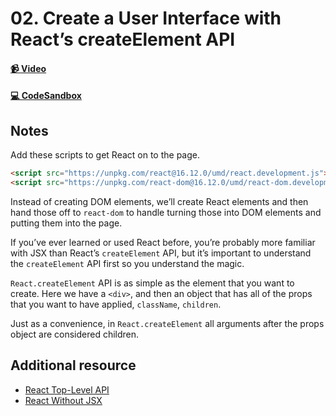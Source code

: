 # 02. Create a User Interface with React’s createElement API

#### [📹 Video](https://egghead.io/lessons/react-v2-02-create-a-user-interface-with-react-s-createelement-api?pl=a-beginners-guide-to-react-v2-6c4d)

#### [💻 CodeSandbox](https://codesandbox.io/s/github/kentcdodds/beginners-guide-to-react/tree/codesandbox/02-react-create-element?from-embed)

## Notes

<TimeStamp start={28} end={31}>
  
Add these scripts to get React on to the page. 
```html
<script src="https://unpkg.com/react@16.12.0/umd/react.development.js"></script>
<script src="https://unpkg.com/react-dom@16.12.0/umd/react-dom.development.js"></script>
```  
  
</TimeStamp>

<TimeStamp start={32} end={40}>
  
  Instead of creating DOM elements, we’ll create React elements and then hand those off to `react-dom` to handle turning those into DOM elements and putting them into the page.
  
</TimeStamp>

<TimeStamp start={46} end={60}>
  
If you’ve ever learned or used React before, you’re probably more familiar with JSX than React’s `createElement` API, but it’s important to understand the `createElement` API first so you understand the magic.
  
</TimeStamp>

<TimeStamp start={77} end={88}>
    
`React.createElement` API is as simple as the element that you want to create. Here we have a `<div>`, and then an object that has all of the props that you want to have applied, `className`, `children`.
  
</TimeStamp>

<TimeStamp start={167} end={185>
    
Just as a convenience, in `React.createElement` all arguments after the props object are considered children.
  
</TimeStamp>

## Additional resource

- [React Top-Level API](https://reactjs.org/docs/react-api.html)
- [React Without JSX](https://reactjs.org/docs/react-without-jsx.html)
